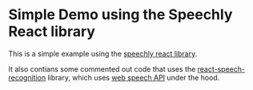 # Simple Demo using the Speechly React library

This is a simple example using the [speechly react library](https://docs.speechly.com/).

It also contians some commented out code that uses the [react-speech-recognition](https://github.com/JamesBrill/react-speech-recognition) library, which uses [web speech API](https://developer.mozilla.org/en-US/docs/Web/API/Web_Speech_API/Using_the_Web_Speech_API) under the hood.
